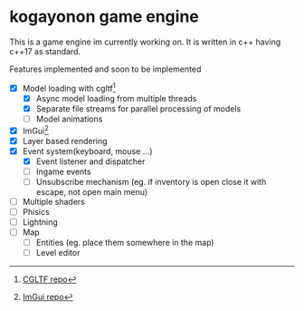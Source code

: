 # kogayonon game engine

This is a game engine im currently working on.
It is written in c++ having c++17 as standard.

Features implemented and soon to be implemented
- [x] Model loading with cgltf[^2]
    - [x] Async model loading from multiple threads
    - [x] Separate file streams for parallel processing of models
    - [ ] Model animations
- [x] ImGui[^1]
- [x] Layer based rendering
- [x] Event system(keyboard, mouse ...)
    - [x] Event listener and dispatcher
    - [ ] Ingame events
    - [ ] Unsubscribe mechanism (eg. if inventory is open close it with escape, not open main menu)
- [ ] Multiple shaders
- [ ] Phisics
- [ ] Lightning
- [ ] Map
  - [ ] Entities (eg. place them somewhere in the map)
  - [ ] Level editor

[^1]: [ImGui repo](https://github.com/ocornut/imgui)
[^2]: [CGLTF repo](https://github.com/jkuhlmann/cgltf)